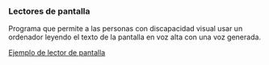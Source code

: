 ### Lectores de pantalla

Programa que  permite a las personas con discapacidad visual usar un ordenador leyendo el texto de la pantalla en voz alta con una voz generada. 

[Ejemplo de lector de pantalla](http://udacity.github.io/ud891/lesson3-semantics-built-in/02-chromevox-lite/)
